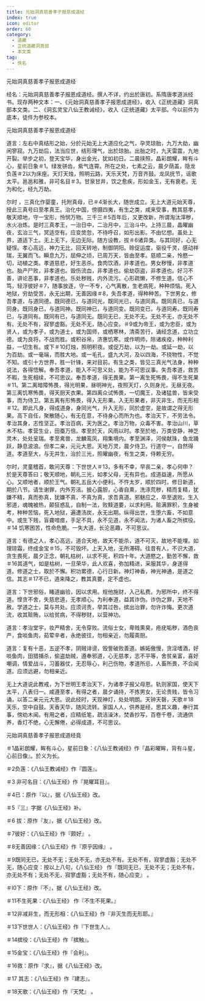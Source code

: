 ```yaml
---
title: 元始洞真慈善孝子报恩成道经
index: true
icon: editor
order: 60
category:
  - 道藏
  - 正统道藏洞真部
  - 本文类
tag:
  - 佚名
---
```


元始洞真慈善孝子报恩成道经  

经名：元始洞真慈善孝子报恩成道经。撰人不详，约出於唐初。系隋唐孝道派经书。现存两种文本：一、《元始洞真慈善孝子报恩成道经》，收入《正统道藏》洞真部本文类。二、《洞玄灵宝八仙王教诫经》，收入《正统道藏》太平部。今以前件为底本，徒件为参校本。  

元始洞真慈善孝子报恩成道经  

道言：左右中真结形之始，分於元始无上大道应化之气，孕灵琼胎，九万大劫，幽闲寥寂。九万劫后，法当应世，结形理气，出於琼胎。出胎之时，九天雷震，九地开裂。举步之初，登天宝华，身出金光，犹如初日。二晨挟照，晶彩朗耀，眸有斗心，星前日象＃1。绿发骈齿，紫气连霄。所在之处，七素之云，晨夕荫盖，隐龙负莲＃2以为床座。天灯天烛，照明云路，天乐天梵，万音齐鼓。龙凤抚节，谣歌太平。邕邕和雅，非可名目＃3。甘泉甘井，饮之愈疾，形如金玉，无有衰老。无为和化，经九万劫。  

尔时 ，三真化作婴童，托附真母，已＃4渐长大，随世成立。无上大道元始天尊，授此三真号曰至孝真王。治化中国，傍摄四夷，有生之类，咸来受事，教其慈孝，敬天顺地，守一宝形，怜悯万物。三千三＃5百年后，又更改新，所谓淘汰滓秽，水火冶炼。是时三真孝王，一治日中，二治月中，三治斗中。上持三晨，晶曜幽夜，玄治三气，冥适空有。应变焂忽，不待呼召，如形出影。不由忆想。虽处上界，道适下土。无上无下，无边无际。随方设教，拔＃6诸异类。与其同好，心无疑悮。孝心高远，神力无比，回天转地，制御阴阳。赊促运度，驱役千灵，感动祥瑞，无翼而飞。瞬息九万，屈伸之顷，已周万天，皆由至孝。慈顺二亲，怜愍一切，动植之类。孝道慈悲，好生恶杀。食肉饮酒，非孝道也。男女秽慢，非孝道也。胎产尸败，非孝道也。毁伤流血，非孝道也。偷劫窃盗，非孝道也。好习不善，讲论恶事，非孝道也。乐处秽贱，内外流污。心形疏懒，不修生道。信心不笃，轻浮彼好＃7，随事放逐，守一不专，心气离散，生老病死，种种烦恼。死入地狱，穷劫受苦，永无出期，无善因缘＃8，失吾孝道，得种种苦。下世男女，修吾孝道，与道同德。既同德已，与道同光，既同光已，与道同真。既同真已，与道同身。既同身已，与道同神。既同神已，与道同变。既同变已，与道同寿。既同寿已，与道同有。既同有已，与道同无。既同无已，无处不无。无处不无，亦无处不有。无处不有，寂寥虚豁。无处不无，随心应变。＃9或为帝王，或为忠臣，或为贤人，或为孝子，或为道士，或为国师，或栖寒林，清斋苦行，诵经念道，立功立德。或为良将，不战而胜。或积谷帛，济惠饥寒。或作明师，除诸疾疫，种种利益，一切生有。或下＃10灯烛，照明积夜。或促万劫，以为一劫。或延一劫，以为百劫。或一毫端，而胜大地。或一毛孔，盛九大河，及以四海，不挠物性，不觉不知。或引十方世界，胜一针锋，来对目前。有生之类，皆见三真光气法身，种种说法，各得悟解。奉吾孝道，能入不可思义处，能为不可思议事。失吾孝道，救苦不暇，生死相续，不可思议。奉吾孝道，得无畏果。第一离生死怖畏，得不生死果＃11。第二离暗障怖畏，得光明果，昼明神光，夜照天灯，久则身光，无昼无夜。第三离饥寒怖畏，得天厨天衣果。第四离众试怖畏，一切魔王，及诸猛兽，皆来受事，而为侍卫。第五离有形怖畏，得入无形果。入无形果者，非灭非生，而无形相＃12。即此凡身，得成道身，身同光气，升入无形，同於虚空，是故谓之得无形果。高下自任，聚散随心，有无在意，不待身心而所为也。孝治天下，不劳法令。孝治其身，志性坚正。孝治百病，天为医之。孝治万物，众毒不害。孝治山川，草木不枯。孝营生业，田蚕万倍。孝至於天，风雨以时。孝至於地，万类安静，神芝灵木，处处呈瑞。孝至禽兽，龙麟鸾凤，翔集境内。孝至渊泽，河侯献珠，鱼龙踊跃，静息波浪。但孝二亲，元元大恩。天地万灵，晨夕侍卫。行道守一，自然得道。孝道至大，与无并生，治於三光，照曜幽夜，有生之类，侍赖无穷。  

尔时，灵童稽首，敢问天尊：下世世人＃13，多有不幸，早丧二亲，孝心何申？於是天尊答曰；敬天顺地，朝礼三光，如孝父母，无有异也。成道益速，所愿从心。又顺地者，顺於王气。朝礼五岳大小便利。不忤太岁，顺於四时。修日新道，期於八节。请生谢罪，内外芳洁。披心露胆，心香自熏，洗涤荒秽，精而复精，犹嫌不精，真而弥真，犹嫌不真，不真为真，求吾真道。邪魅应之，卒至退败。生入邪道，魂魄被热，颠狂惑乱，自制一法，败黩道要，以求利用。赃满罪积，生身被考，种种苦恼，死入地狱，遍遭汤炭，永无出期。纵得出世，生堕六畜，不如意中。或生下贱，盲聋喑痖，手足不具，永不见道，永不闻法，为诸人畜之所摈役。＃14 饥寒困苦，性命危脆。一失大道，长沦恶趣，不可思议。  

道言：有德之人，孝心高远，道合天地，故天不能杀，道不可灭，故地不能埋。如理琼霜，终成金宝＃15，不可毁坏。上天入地，无所滞碍。往昔有人，不识大道，贪生畏死，晨夕正念，朝礼枯树，以求不死，积四十年。大道愍之，勤苦不懈，救＃16其道气，如是枯树，一旦荣华，此人欢喜，弥加精进，采服其华，身遂得道。修道之士，取於不懈。积功累德，心行日新。神灯神香，神光神通，是道之信。其志＃17不已，道来降之，教其真要，定不虚也。  

道言：下世邪俗，睹道幽验，因以求用。规他施财，入己私费。为邪所中，终不得道。悭贪不舍，失慈悲道，无孝顺心。为利奉道，益其诈伪。诈伪之罪，天地不赦。学道之士，莫与共处。应须诃责，举其过咎。摈出治罪，勿许诈悔。更次道流，收其赃贿，以给贫病，不得秽财，以营神功。  

道言：孝治堂宇，妆严精舍，无令穿败。流俗士女，卑贱熏臭，疮疣垢秽，酒色丧产，食啖鱼肉，茹荤辛者，永绝彼往，勿相亲近，勿履斋厨。  

道言：复有十恶，五逆不孝，阴贼诽谤，毁訾破败善道。嫉妬傲慢，贪淫嗜酒，好啖鱼肉，田猎捕杀，偷盗劫贼，遵奉邪道，心无慈孝，志不平等，舍贫亲富，喜好嘲调，情爱战斗，习蓄器仗，无忍辱心，利己伤物，孝道所忌，人畜所畏，不合闻道。应须远避，勿相亲近。  

无上大道说此教戒，为下世明王孝治天下，为诸孝子报父母恩。轨则家国，使天下太平，八表归一。咸遵至孝，有得之者，晨夕诵持，不拣男女，无论贵贱，皆令习诵，以答二亲元元大恩。说此经时，天现神灯，处处明朗。天钟天磬，天歌＃18天乐，空中自鼓。天香天华，随风流转。家国人人，供养是经，思其义趣，奉行其事，傍劝木闻。有用之者，应精纸笔，疏洁澡沐，焚香抄写，百卷千卷，流通供养，香灯不绝，心无懈倦，必得成道，不可思议。  

元始洞真慈善孝子报恩成道经竟  

＃1晶彩朗耀，眸有斗心，星前日象：《八仙王教诫经》作『晶彩曜眸，背有斗星，心前日像』。於义为长。  

＃2负莲：《八仙王教诫经》作『圆莲』。  

＃3 非可名目：《八仙王经》作『晃曜耳目』。  

＃4已：原作『以』，据《八仙王经》改。  

＃5『三』字据《八仙王经》补。  

＃6 拔：原作『友』，据《八仙王经》改。  

＃7彼好：《八仙王经》作『颇好』 。  

＃8无善因缘：《八仙王经》作『原乎因缘』 。  

＃9既同无已，无处不无；无处不无，亦无处不有。无处不有，寂寥虚豁；无处不无，随心应变：按以上八句，《八仙王经》 作『既同无已，无处不无；无处不有，亦无处不有；无处不无，寂寥虚豁；无处不有，随心应变』 。  

＃l0下：原作『不』，据《八仙王经》改。  

＃11不生死果：《八仙王经》 作『不生不死果。』  

＃12非减非生，而无形相：《八仙王经》作『非灭生而无形耶。』  

＃13下世世人：《八仙王经》作『下世生人』。  

＃14摈役：《八仙王经》作『摈触』。  

＃15金宝：《八仙王经》作『会利』。  

＃16救：原作『求』，据《八仙王经》改。  

＃17 其志：《八仙王经》作『建志』。  

＃18天歌：《八仙王经》作『天梵』 。  
